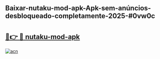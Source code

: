 ## Baixar-nutaku-mod-apk-Apk-sem-anúncios-desbloqueado-completamente-2025-#0vw0c

# <h2><a href="https://ainizakaria.my?title=nutaku-mod-apk&ref=20M">🔗👉 🔴 nutaku-mod-apk</a></h2>

[![acn](https://github.com/user-attachments/assets/0f9c940e-d8b0-45ae-aac7-cd30a18b3e1c)](https://ainizakaria.my?title=nutaku-mod-apk&ref=20M)


